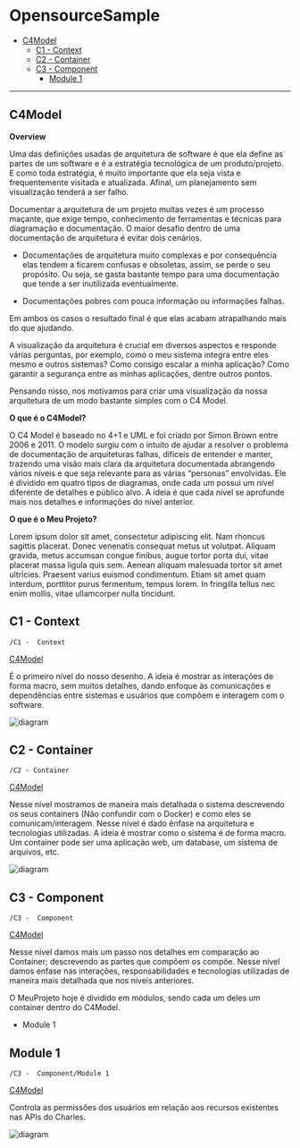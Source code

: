 # OpensourceSample

* [C4Model](#C4Model)
  * [C1 -  Context](#C1----Context)
  * [C2 - Container](#C2---Container)
  * [C3 -  Component](#C3----Component)
    * [Module 1](#Module-1)

---

## C4Model



**Overview**

Uma das definições usadas de arquitetura de software é que ela define as partes de um software e é a estratégia tecnológica de um produto/projeto. E como toda estratégia, é muito importante que ela seja vista e frequentemente visitada e atualizada. Afinal, um planejamento sem visualização tenderá a ser falho. 

Documentar a arquitetura de um projeto muitas vezes é um processo maçante, que exige tempo, conhecimento de ferramentas e técnicas para diagramação e documentação. O maior desafio dentro de uma documentação de arquitetura é evitar dois cenários.

- Documentações de arquitetura muito complexas e por consequência elas tendem a ficarem confusas e obsoletas, assim, se perde o seu propósito. Ou seja, se gasta bastante tempo para uma documentação que tende a ser inutilizada eventualmente.

- Documentações pobres com pouca informação ou informações falhas. 

Em ambos os casos o resultado final é que elas acabam atrapalhando mais do que ajudando.


A visualização da arquitetura é crucial em diversos aspectos e responde várias perguntas, por exemplo, como o meu sistema integra entre eles mesmo e outros sistemas? Como consigo escalar a minha aplicação? Como garantir a segurança entre as minhas aplicações, dentre outros pontos.


Pensando nisso, nos motivamos para criar uma visualização da nossa arquitetura de um modo bastante simples com o C4 Model.



**O que é o C4Model?**

 O C4 Model é baseado no 4+1 e UML e foi criado por Simon Brown entre 2006 e 2011. O modelo surgiu com o intuito de ajudar a resolver o problema de documentação de arquiteturas falhas, difíceis de entender e manter, trazendo uma visão mais clara da arquitetura documentada abrangendo vários níveis e que seja relevante para as várias “personas” envolvidas. Ele é dividido em quatro tipos de diagramas, onde cada um possui um nível diferente de detalhes e público alvo. A ideia é que cada nível se aprofunde mais nos detalhes e informações do nível anterior. 



**O que é o Meu Projeto?**

Lorem ipsum dolor sit amet, consectetur adipiscing elit. Nam rhoncus sagittis placerat. Donec venenatis consequat metus ut volutpat. Aliquam gravida, metus accumsan congue finibus, augue tortor porta dui, vitae placerat massa ligula quis sem. Aenean aliquam malesuada tortor sit amet ultricies. Praesent varius euismod condimentum. Etiam sit amet quam interdum, porttitor purus fermentum, tempus lorem. In fringilla tellus nec enim mollis, vitae ullamcorper nulla tincidunt.

## C1 -  Context

`/C1 -  Context`

[C4Model](#OpensourceSample)

É o primeiro nível do nosso desenho. A ideia é mostrar as interações de forma macro, sem muitos detalhes, dando enfoque às comunicações e dependências entre sistemas e usuários que compõem e interagem com o software.



![diagram](c1.svg)

## C2 - Container

`/C2 - Container`

[C4Model](#OpensourceSample)

Nesse nível mostramos de maneira mais detalhada o sistema descrevendo os seus containers (Não confundir com o Docker) e como eles se comunicam/interagem. Nesse nível é dado ênfase na arquitetura e tecnologias utilizadas. A ideia é mostrar como o sistema é de forma macro. Um container pode ser uma aplicação web, um database, um sistema de arquivos, etc.


![diagram](c2.svg)

## C3 -  Component

`/C3 -  Component`

[C4Model](#OpensourceSample)

Nesse nível damos mais um passo nos detalhes em comparação ao Container; descrevendo as partes que compõem os compõe. Nesse nível damos enfase nas interações, responsabilidades e tecnologias utilizadas de maneira mais detalhada que nos níveis anteriores. 

O MeuProjeto hoje é dividido em módulos, sendo cada um deles um container dentro do C4Model.

- Module 1

## Module 1

`/C3 -  Component/Module 1`

[C4Model](#OpensourceSample)

Controla as permissões dos usuários em relação aos recursos existentes nas APIs do Charles.

![diagram](c3.svg)